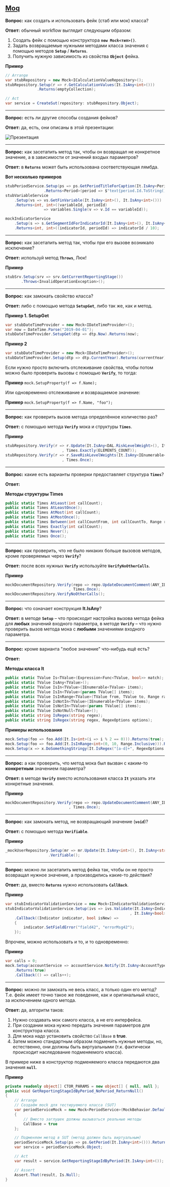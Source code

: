 [Moq](https://conf.parma.ru/display/ASUGF/Moq)
----------------------------------------------

**Вопрос:** как создать и использовать фейк (стаб или мок) класса?

**Ответ:** обычный workflow выглядит следующим образом:

1.  Создать фейк с помощью конструктора **`new Mock<тип>()`**.
2.  Задать возвращаемые нужными методами класса значения с помощью методов **`Setup`** / **`Returns`**.
3.  Получить нужную зависимость из свойства **`Object`** фейка.

**Пример**
```csharp
// Arrange
var stubRepository = new Mock<ICalculationValueRepository>();
stubRepository.Setup(r => r.GetCalculationValues(It.IsAny<int>()))
              .Returns(emptyCollection);

// Act
var service = CreateSut(repository: stubRepository.Object);
```
* * *

**Вопрос:** есть ли другие способы создания фейков?

**Ответ:** да, есть, они описаны в этой презентации:

![Презентация](moq-img/presentation.png "Презентация") 

* * *

**Вопрос:** как засетапить метод так, чтобы он возвращал не конкретное значение, а в зависимости от значений входых параметров?

**Ответ:** в **`Returns`** может быть использована соответствующая лямбда.

**Вот несколько примеров**

```csharp
stubPeriodService.Setup(ps => ps.GetPeriodTitleForCaption(It.IsAny<Period>()))
                 .Returns<Period>(period => $"text{period.Id.ToString()}");
stubVariableService
    .Setup(vs => vs.GetFinVariable(It.IsAny<int>(), It.IsAny<int>()))
    .Returns<int, int>((variableId, periodId)
                 => variables.Single(v => v.Id == variableId));

mockIndicatorService
    .Setup(s => s.GetSegmentIdForIndicatorId(It.IsAny<int>(), It.IsAny<int>()))
    .Returns<int, int>((indicatorId, periodId) => indicatorId / 10);
```
* * *

**Вопрос:** как засетапить метод так, чтобы при его вызове возникало исключение?

**Ответ:** используй метод **`Throws`**, Люк!

**Пример**
```csharp
stubSrv.Setup(srv => srv.GetCurrentReportingStage())
       .Throws<InvalidOperationException>();
```
* * *

**Вопрос:** как замокать свойство класса?

**Ответ:** либо с помощью метода **`SetupGet`**, либо так же, как и метод.

**Пример 1. SetupGet**
```csharp
var stubDateTimeProvider = new Mock<IDateTimeProvider>();
var now = DateTime.Parse("2019-04-01");
stubDateTimeProvider.SetupGet(dtp => dtp.Now).Returns(now);
```
**Пример 2**
```csharp
var stubDateTimeProvider = new Mock<IDateTimeProvider>();
stubDateTimeProvider.Setup(dtp => dtp.CurrentYear).Returns(currentYear); // Read only property
```
Если нужно просто включить отслеживание свойства, чтобы потом можно было проверить вызовы с помощью **`Verify`**, то тогда:

**Пример**
`mock.SetupProperty(f => f.Name);`

Или одновременно отслеживание и возвращаемое значение:

**Пример**
`mock.SetupProperty(f => f.Name, "foo");`

* * *

**Вопрос:** как проверить вызов метода определённое количество раз?

**Ответ:** с помощью метода **`Verify`** мока и структуры **`Times`**.

**Пример**
```csharp
stubRepository.Verify(r => r.Update(It.IsAny<DAL.RiskLevelWeight>(), It.IsAny<int>(), It.IsAny<int>(), It.IsAny<decimal>())
                         , Times.Exactly(ELEMENTS_COUNT));
stubRepository.Verify(r => r.SaveRiskLevelWeights(It.IsAny<IEnumerable<DAL.RiskLevelWeight>>())
                         , Times.Once);
```
* * *

**Вопрос:** какие есть варианты проверки предоставляет структура **`Times`**?

**Ответ:**

**Методы структуры Times**
```csharp
public static Times AtLeast(int callCount);
public static Times AtLeastOnce();
public static Times AtMost(int callCount);
public static Times AtMostOnce();
public static Times Between(int callCountFrom, int callCountTo, Range rangeKind);
public static Times Exactly(int callCount);
public static Times Never();
public static Times Once();
```
* * *

**Вопрос:** как проверить, что не было никаких больше вызовов методов, кроме проверяемых через **`Verify`**?

**Ответ:** после всех нужных **`Verify`** используйте **`VerifyNoOtherCalls`**.

**Пример**
```csharp
mockDocumentRepository.Verify(repo => repo.UpdateDocumentComment(ANY_ID, comment)
                            , Times.Once);
mockDocumentRepository.VerifyNoOtherCalls();
```
* * *

**Вопрос:** что означает конструкция **It.IsAny**?

**Ответ:** в методе **`Setup`** – что происходит настройка вызова метода фейка для **любых** значений входного параметра, в методе **`Verify`** – что нужно проверить вызов метода мока с **любыми** значениями входного параметра.

* * *

**Вопрос:** кроме варианта "любое значение" что-нибудь ещё есть?

**Ответ:**

**Методы класса It**
```csharp
public static TValue Is<TValue>(Expression<Func<TValue, bool>> match);
public static TValue IsAny<TValue>();
public static TValue IsIn<TValue>(IEnumerable<TValue> items);
public static TValue IsIn<TValue>(params TValue[] items);
public static TValue IsInRange<TValue>(TValue from, TValue to, Range rangeKind) where TValue : IComparable;
public static TValue IsNotIn<TValue>(IEnumerable<TValue> items);
public static TValue IsNotIn<TValue>(params TValue[] items);
public static TValue IsNotNull<TValue>();
public static string IsRegex(string regex);
public static string IsRegex(string regex, RegexOptions options);
```
**Примеры использования**
```csharp
mock.Setup(foo => foo.Add(It.Is<int>(i => i % 2 == 0))).Returns(true);
mock.Setup(foo => foo.Add(It.IsInRange<int>(0, 10, Range.Inclusive))).Returns(true);
mock.Setup(x => x.DoSomethingStringy(It.IsRegex("[a-d]+", RegexOptions.IgnoreCase))).Returns("foo");
```
* * *

**Вопрос:** а как проверить, что метод мока был вызван с каким-то **конкретным** значением параметра?

**Ответ:** в методе **`Verify`** вместо использования класса **`It`** указать эти конкретные значения.

**Пример**
```csharp
mockDocumentRepository.Verify(repo => repo.UpdateDocumentComment(ANY_ID, comment)
                            , Times.Once);
```
* * *

**Вопрос:** как замокать метод, не возвращающий значение (**`void`**)?

**Ответ:** с помощью метода **`Verifiable`**.

**Пример**
```csharp
_mockUserRepository.Setup(mr => mr.Update(It.IsAny<int>(), It.IsAny<string>()))
                   .Verifiable();
```
* * *

**Вопрос:** можно ли засетапить метод фейка так, чтобы он не просто возвращал нужное значение, а производились какие-то действия?

**Ответ:** да, вместо **`Returns`** нужно использовать **`CallBack`**.

**Пример**
```csharp
var stubIndicatorValidationService = new Mock<IIndicatorValidationService>();
stubIndicatorValidationService.Setup(ivs => ivs.Validate(It.IsAny<Indicator>()
                                                       , It.IsAny<bool>()))
    .Callback((Indicator indicator, bool isNew) =>
    {
        indicator.SetFieldError("field42", "errorMsg42");
    });
```
Впрочем, можно использовать и то, и то одновременно:

**Пример**
```csharp
var calls = 0;
mock.Setup(accountService => accountService.Notify(It.IsAny<AccountType>))
    .Returns(true)
    .Callback(() => calls++);
```
* * *

**Вопрос:** можно ли замокать не весь класс, а только один его метод? Т.е. фейк имеет точно такое же поведение, как и оригинальный класс, за исключением одного метода.

**Ответ:** да, алгоритм таков:

1.  Нужно создавать мок самого класса, а не его интерфейса.
2.  При создании мока нужно передать значения параметров для конструктора класса.
3.  Для мока надо установить свойство `CallBase` в **true**.
4.  Затем можно стандартным образом подменить нужные методы, но, естественно, они должны быть виртуальными (т.к. фактически происходит наследование подменяемого класса).

В примере ниже в конструктор подменяемого класса передаются два значения **`null`**.

**Пример**
```csharp
private readonly object[] CTOR_PARAMS = new object[] { null, null };
public void GetReportingStageIdByPeriod_NoPeriod_ReturnNull()
{
    // Arrange
    // Создаём mock для тестируемого класса (SUT)
    var periodServiceMock = new Mock<PeriodService>(MockBehavior.Default, CTOR_PARAMS)
    {
        // Вместо заглушек должны вызываться реальные методы
        CallBase = true
    };

    // Подменяем метод в SUT (метод должен быть виртуальным)
    periodServiceMock.Setup(ps => ps.GetPeriod(It.IsAny<int>())).Returns<int>(periodId => null);
    var service = periodServiceMock.Object;

    // Act
    var result = service.GetReportingStageIdByPeriod(It.IsAny<int>());

    // Assert
    Assert.That(result, Is.Null);
}
```